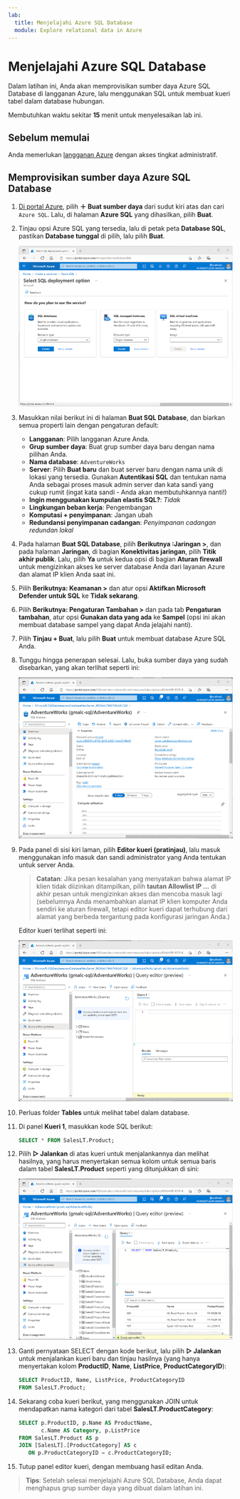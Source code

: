 ```yaml
---
lab:
  title: Menjelajahi Azure SQL Database
  module: Explore relational data in Azure
---
```


# Menjelajahi Azure SQL Database

Dalam latihan ini, Anda akan memprovisikan sumber daya Azure SQL Database di langganan Azure, lalu menggunakan SQL untuk membuat kueri tabel dalam database hubungan.

Membutuhkan waktu sekitar **15** menit untuk menyelesaikan lab ini.

## Sebelum memulai

Anda memerlukan [langganan Azure](https://azure.microsoft.com/free) dengan akses tingkat administratif.

## Memprovisikan sumber daya Azure SQL Database

1. [Di portal Azure](https://portal.azure.com?azure-portal=true), pilih **&#65291; Buat sumber daya** dari sudut kiri atas dan cari `Azure SQL`. Lalu, di halaman **Azure SQL** yang dihasilkan, pilih **Buat**.

1. Tinjau opsi Azure SQL yang tersedia, lalu di petak peta **Database SQL**, pastikan **Database tunggal** di pilih, lalu pilih **Buat**.

    ![Cuplikan layar portal Microsoft Azure yang menunjukkan halaman Azure SQL.](images//azure-sql-portal.png)

1. Masukkan nilai berikut ini di halaman **Buat SQL Database**, dan biarkan semua properti lain dengan pengaturan default:
    - **Langganan**: Pilih langganan Azure Anda.
    - **Grup sumber daya**: Buat grup sumber daya baru dengan nama pilihan Anda.
    - **Nama database**: `AdventureWorks`
    - **Server**: Pilih **Buat baru** dan buat server baru dengan nama unik di lokasi yang tersedia. Gunakan **Autentikasi SQL** dan tentukan nama Anda sebagai proses masuk admin server dan kata sandi yang cukup rumit (ingat kata sandi - Anda akan membutuhkannya nanti!)
    - **Ingin menggunakan kumpulan elastis SQL?**: *Tidak*
    - **Lingkungan beban kerja**: Pengembangan
    - **Komputasi + penyimpanan**: Jangan ubah
    - **Redundansi penyimpanan cadangan**: *Penyimpanan cadangan redundan lokal*

1. Pada halaman **Buat SQL Database**, pilih **Berikutnya :Jaringan >**, dan pada halaman **Jaringan**, di bagian **Konektivitas jaringan**, pilih **Titik akhir publik**. Lalu, pilih **Ya** untuk kedua opsi di bagian **Aturan firewall** untuk mengizinkan akses ke server database Anda dari layanan Azure dan alamat IP klien Anda saat ini.

1. Pilih **Berikutnya: Keamanan >** dan atur opsi **Aktifkan Microsoft Defender untuk SQL** ke **Tidak sekarang**.

1. Pilih **Berikutnya: Pengaturan Tambahan >** dan pada tab **Pengaturan tambahan**, atur opsi **Gunakan data yang ada** ke **Sampel** (opsi ini akan membuat database sampel yang dapat Anda jelajahi nanti).

1. Pilih **Tinjau + Buat**, lalu pilih **Buat** untuk membuat database Azure SQL Anda.

1. Tunggu hingga penerapan selesai. Lalu, buka sumber daya yang sudah disebarkan, yang akan terlihat seperti ini:

    ![Cuplikan layar portal Microsoft Azure yang menunjukkan halaman SQL Database.](images//sql-database-portal.png)

1. Pada panel di sisi kiri laman, pilih **Editor kueri (pratinjau)**, lalu masuk menggunakan info masuk dan sandi administrator yang Anda tentukan untuk server Anda.
    
    >**Catatan**: Jika pesan kesalahan yang menyatakan bahwa alamat IP klien tidak diizinkan ditampilkan, pilih **tautan Allowlist IP ...** di akhir pesan untuk mengizinkan akses dan mencoba masuk lagi (sebelumnya Anda menambahkan alamat IP klien komputer Anda sendiri ke aturan firewall, tetapi editor kueri dapat terhubung dari alamat yang berbeda tergantung pada konfigurasi jaringan Anda.)
    
    Editor kueri terlihat seperti ini:
    
    ![Cuplikan layar portal Microsoft Azure yang menunjukkan editor kueri.](images//query-editor.png)

1. Perluas folder **Tables** untuk melihat tabel dalam database.

1. Di panel **Kueri 1**, masukkan kode SQL berikut:

    ```sql
   SELECT * FROM SalesLT.Product;
    ```

1. Pilih **&#9655; Jalankan** di atas kueri untuk menjalankannya dan melihat hasilnya, yang harus menyertakan semua kolom untuk semua baris dalam tabel **SalesLT.Product** seperti yang ditunjukkan di sini:

    ![Cuplikan layar portal Microsoft Azure yang menunjukkan editor kueri dengan hasil kueri.](images//sql-query-results.png)

1. Ganti pernyataan SELECT dengan kode berikut, lalu pilih **&#9655; Jalankan** untuk menjalankan kueri baru dan tinjau hasilnya (yang hanya menyertakan kolom **ProductID**, **Name**, **ListPrice**, **ProductCategoryID**):

    ```sql
   SELECT ProductID, Name, ListPrice, ProductCategoryID
   FROM SalesLT.Product;
    ```

1. Sekarang coba kueri berikut, yang menggunakan JOIN untuk mendapatkan nama kategori dari tabel **SalesLT.ProductCategory**:

    ```sql
   SELECT p.ProductID, p.Name AS ProductName,
           c.Name AS Category, p.ListPrice
   FROM SalesLT.Product AS p
   JOIN [SalesLT].[ProductCategory] AS c
       ON p.ProductCategoryID = c.ProductCategoryID;
    ```

1. Tutup panel editor kueri, dengan membuang hasil editan Anda.

> **Tips**: Setelah selesai menjelajahi Azure SQL Database, Anda dapat menghapus grup sumber daya yang dibuat dalam latihan ini.
